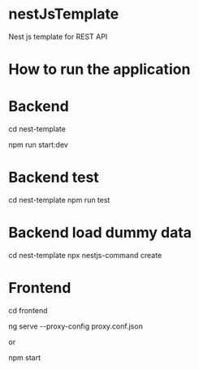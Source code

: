 # nestJsTemplate
Nest js template for REST API
# How to run the application

# Backend
cd nest-template

npm run start:dev


# Backend test
cd nest-template
npm run test

# Backend load dummy data
cd nest-template
npx nestjs-command create


# Frontend

cd frontend

ng  serve --proxy-config proxy.conf.json

or

npm start


